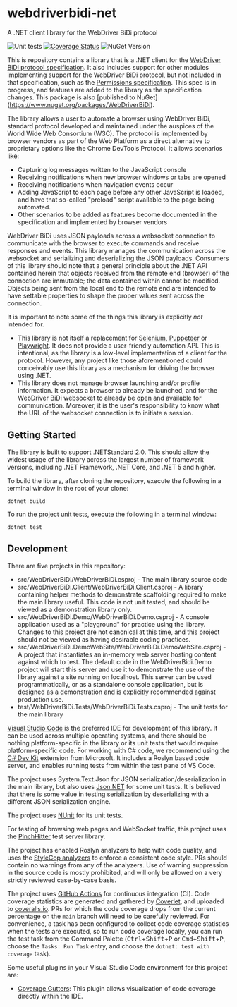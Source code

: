 # webdriverbidi-net
A .NET client library for the WebDriver BiDi protocol

![Unit tests](https://github.com/jimevans/webdriverbidi-net/actions/workflows/dotnet.yml/badge.svg)
[![Coverage Status](https://coveralls.io/repos/github/jimevans/webdriverbidi-net/badge.svg?branch=main&kill_cache=1)](https://coveralls.io/github/jimevans/webdriverbidi-net?branch=main)
![NuGet Version](https://img.shields.io/nuget/v/WebDriverBiDi)


This is repository contains a library that is a .NET client for the
[WebDriver BiDi protocol specification](https://w3c.github.io/webdriver-bidi/). It also includes support for
other modules implementing support for the WebDriver BiDi protocol, but not included in that specification,
such as the [Permissions specification](https://www.w3.org/TR/permissions/). This spec is in progress,
and features are added to the library as the specification changes. This package is also [published to NuGet]
(https://www.nuget.org/packages/WebDriverBiDi).

The library allows a user to automate a browser using WebDriver BiDi, standard protocol developed and maintained
under the auspices of the World Wide Web Consortium (W3C). The protocol is implemented by browser vendors as part
of the Web Platform as a direct alternative to proprietary options like the Chrome DevTools Protocol. It allows
scenarios like:
* Capturing log messages written to the JavaScript console
* Receiving notifications when new browser windows or tabs are opened
* Receiving notifications when navigation events occur
* Adding JavaScript to each page before any other JavaScript is loaded, and have that so-called "preload"
script available to the page being automated.
* Other scenarios to be added as features become documented in the specification and implemented by browser
vendors

WebDriver BiDi uses JSON payloads across a websocket connection to communicate with the browser to execute
commands and receive responses and events. This library manages the communication across the websocket and
serializing and deserializing the JSON payloads. Consumers of this library should note that a general
principle about the .NET API contained herein that objects received from the remote end (browser) of the
connection are immutable; the data contained within cannot be modified. Objects being sent from the local
end to the remote end are intended to have settable properties to shape the proper values sent across the
connection.

It is important to note some of the things this library is explicitly _not_ intended for.
* This library is not itself a replacement for [Selenium](https://selenium.dev), [Puppeteer](https://pptr.dev)
or [Playwright](https://playwright.dev). It does not provide a user-friendly automation API. This is intentional,
as the library is a low-level implementation of a client for the protocol. However, any project like those
aforementioned could conceivably use this library as a mechanism for driving the browser using .NET.
* This library does not manage browser launching and/or profile information. It expects a browser to already
be launched, and for the WebDriver BiDi websocket to already be open and available for communication. Moreover,
it is the user's responsibility to know what the URL of the websocket connection is to initiate a session.

## Getting Started
The library is built to support .NETStandard 2.0. This should allow the widest usage of the library across
the largest number of framework versions, including .NET Framework, .NET Core, and .NET 5 and higher.

To build the library, after cloning the repository, execute the following in a terminal window
in the root of your clone:

    dotnet build

To run the project unit tests, execute the following in a terminal window:

    dotnet test

## Development
There are five projects in this repository:
* src/WebDriverBiDi/WebDriverBiDi.csproj - The main library source code
* src/WebDriverBiDi.Client/WebDriverBiDi.Client.csproj - A library containing helper methods to
demonstrate scaffolding required to make the main library useful. This code is not unit tested,
and should be viewed as a demonstration library only.
* src/WebDriverBiDi.Demo/WebDriverBiDi.Demo.csproj - A console application used as a "playground"
for practice using the library. Changes to this project are not canonical at this time, and this
project should not be viewed as having desirable coding practices.
* src/WebDriverBiDi.DemoWebSite/WebDriverBiDi.DemoWebSite.csproj - A project that instantiates
an in-memory web server hosting content against which to test. The default code in the WebDriverBidi.Demo
project will start this server and use it to demonstrate the use of the library against a site
running on localhost. This server can be used programmatically, or as a standalone console application,
but is designed as a demonstration and is explicitly recommended against production use.
* test/WebDriverBiDi.Tests/WebDriverBiDi.Tests.csproj - The unit tests for the main library

[Visual Studio Code](https://code.visualstudio.com/) is the preferred IDE for development of this library.
It can be used across multiple operating systems, and there should be nothing platform-specific in the
library or its unit tests that would require platform-specific code. For working with C# code, we recommend
using the [C# Dev Kit](https://marketplace.visualstudio.com/items?itemName=ms-dotnettools.csdevkit) extension
from Microsoft. It includes a Roslyn based code server, and enables running tests from within the test pane
of VS Code.

The project uses System.Text.Json for JSON serialization/deserialization in the main library, but also
uses [Json.NET](https://www.newtonsoft.com/json) for some unit tests. It is believed that there is some
value in testing serialization by deserializing with a different JSON serialization engine.

The project uses [NUnit](https://nunit.org/) for its unit tests.

For testing of browsing web pages and WebSocket traffic, this project uses the
[PinchHitter](https://github.com/jimevans/PinchHitter) test server library.

The project has enabled Roslyn analyzers to help with code quality, and uses the
[StyleCop analyzers](https://www.nuget.org/packages/StyleCop.Analyzers) to enforce a consistent code style.
PRs should contain no warnings from any of the analyzers. Use of warning suppression in the source code
is mostly prohibited, and will only be allowed on a very strictly reviewed case-by-case basis.

The project uses [GitHub Actions](https://github.com/jimevans/webdriverbidi-net/actions) for continuous
integration (CI). Code coverage statistics are generated and gathered by
[Coverlet](https://www.nuget.org/packages/coverlet.collector/), and uploaded to
[coveralls.io](https://coveralls.io/github/jimevans/webdriverbidi-net?branch=main). PRs for which
the code coverage drops from the current percentage on the `main` branch will need to be carefully
reviewed. For convenience, a task has been configured to collect code coverage statistics when the
tests are executed, so to run code coverage locally, you can run the test task from the Command
Palette (<kbd>Ctrl</kbd>+<kbd>Shift</kbd>+<kbd>P</kbd> or <kbd>Cmd</kbd>+<kbd>Shift</kbd>+<kbd>P</kbd>, 
choose the `Tasks: Run Task` entry, and choose the `dotnet: test with coverage` task).

Some useful plugins in your Visual Studio Code environment for this project are:
* [Coverage Gutters](https://marketplace.visualstudio.com/items?itemName=ryanluker.vscode-coverage-gutters):
This plugin allows visualization of code coverage directly within the IDE.
